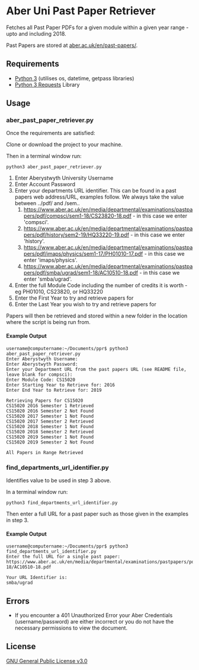 # Aber Uni Past Paper Retriever
Fetches all Past Paper PDFs for a given module within a given year range - upto and including 2018.

Past Papers are stored at [aber.ac.uk/en/past-papers/](https://www.aber.ac.uk/en/past-papers/).

## Requirements
* [Python 3](https://www.python.org/downloads/) (utilises os, datetime, getpass libraries)
* [Python 3 Requests](https://pypi.org/project/requests/) Library

## Usage
### aber_past_paper_retriever.py
Once the requirements are satisfied:

Clone or download the project to your machine.

Then in a terminal window run:

```
python3 aber_past_paper_retriever.py
```

1) Enter Aberystwyth University Username
2) Enter Account Password
3) Enter your departments URL identifier. This can be found in a past papers web address/URL, examples follow. We always take the value between ../pdf/ and /sem..
    1) <https://www.aber.ac.uk/en/media/departmental/examinations/pastpapers/pdf/compsci/sem1-18/CS23820-18.pdf> - in this case we enter 'compsci'.
    2) <https://www.aber.ac.uk/en/media/departmental/examinations/pastpapers/pdf/history/sem2-19/HQ33220-19.pdf> - in this case we enter 'history'.
    3) <https://www.aber.ac.uk/en/media/departmental/examinations/pastpapers/pdf/imaps/physics/sem1-17/PH01010-17.pdf>  - in this case we enter 'imaps/physics'.
    4) <https://www.aber.ac.uk/en/media/departmental/examinations/pastpapers/pdf/smba/ugrad/sem1-18/AC10510-18.pdf> - in this case we enter 'smba/ugrad'.
4) Enter the full Module Code including the number of credits it is worth - eg PH01010, CS23820, or HQ33220
5) Enter the First Year to try and retrieve papers for
6) Enter the Last Year you wish to try and retrieve papers for

Papers will then be retrieved and stored within a new folder in the location where the script is being run from.

#### Example Output
```
username@computername:~/Documents/ppr$ python3 aber_past_paper_retriever.py 
Enter Aberystwyth Username: 
Enter Aberystwyth Password: 
Enter your Department URL from the past papers URL (see README file, leave blank for compsci): 
Enter Module Code: CS15020
Enter Starting Year to Retrieve for: 2016
Enter End Year to Retrieve for: 2019

Retrieving Papers for CS15020
CS15020 2016 Semester 1 Retrieved
CS15020 2016 Semester 2 Not Found
CS15020 2017 Semester 1 Not Found
CS15020 2017 Semester 2 Retrieved
CS15020 2018 Semester 1 Not Found
CS15020 2018 Semester 2 Retrieved
CS15020 2019 Semester 1 Not Found
CS15020 2019 Semester 2 Not Found

All Papers in Range Retrieved
```


### find_departments_url_identifier.py
Identifies value to be used in step 3 above. 

In a terminal window run:

```
python3 find_departments_url_identifier.py
```

Then enter a full URL for a past paper such as those given in the examples in step 3.

#### Example Output
```
username@computername:~/Documents/ppr$ python3 find_departments_url_identifier.py 
Enter the full URL for a single past paper: https://www.aber.ac.uk/en/media/departmental/examinations/pastpapers/pdf/smba/ugrad/sem1-18/AC10510-18.pdf

Your URL Identifier is:
smba/ugrad
```

## Errors
* If you encounter a 401 Unauthorized Error your Aber Credentials (username/password) are either incorrect or you do not have the necessary permissions to view the document.

## License

[GNU General Public License v3.0](https://github.com/maw101/Aber-Past-Paper-Retriever/blob/master/LICENSE)
